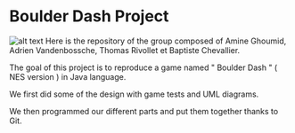 # Boulder Dash Project
![alt text](https://cdn.discordapp.com/attachments/358708954454294538/585021501741203457/unknown.png)
Here is the repository of the group composed of Amine Ghoumid, Adrien Vandenbossche, Thomas Rivollet et Baptiste Chevallier.

The goal of this project is to reproduce a game named " Boulder Dash " ( NES version ) in Java language.

We first did some of the design with game tests and UML diagrams.

We then programmed our different parts and put them together thanks to Git.
